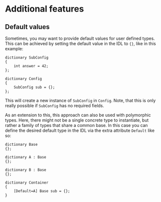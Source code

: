 # Additional features

## Default values

Sometimes, you may want to provide default values for user defined types.
This can be achieved by setting the default value in the IDL to `{}`, like in this example:

``` webidl
dictionary SubConfig
{
    int answer = 42;
};

dictionary Config
{
    SubConfig sub = {};
};
```

This will create a new instance of `SubConfig` in `Config`.
Note, that this is only really possible if `SubConfig` has no required fields.

As an extension to this, this approach can also be used with polymorphic types.
Here, there might not be a single concrete type to instantiate, but rather a family of types that share a common base.
In this case you can define the desired default type in the IDL via the extra attribute `Default` like so:

``` webidl
dictionary Base
{};

dictionary A : Base
{};

dictionary B : Base
{};

dictionary Container
{
    [Default=A] Base sub = {};
}
```
